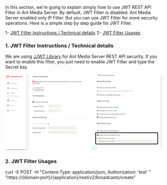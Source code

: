 In this section, we're going to explain simply how to use JWT REST API Filter in Ant Media Server. By default, JWT Filter is disabled. Ant Media Server enabled only IP Filter. But you can use JWT Filter for more security operations. Here is a simple step by step guide for JWT Filter.

1- [JWT Filter Instructions / Technical details](#1-jwt-filter-instructions--technical-details)
2- [JWT Filter Usages](#2-jwt-filter-usages)

### 1. JWT Filter Instructions / Technical details
We are using [JJWT Library](https://github.com/jwtk/jjwt) for Ant Media Server REST API security. If you want to enable this filter, you just need to enable JWT Filter and type the Secret key.

<img src="images/jwt-filter-enable.png?raw=true" alt="">

### 2. JWT Filter Usages

curl -X POST -H "Content-Type: application/json, Authorization: 'test' " "https://{domain:port}/{application}/rest/v2/broadcasts/create"